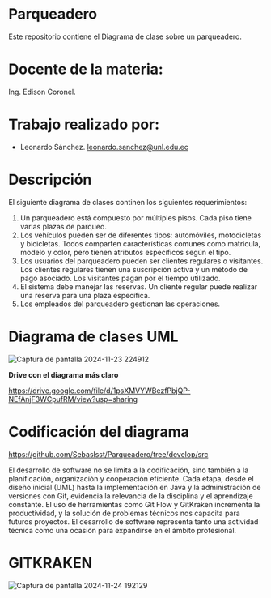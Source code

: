# Parqueadero
Este repositorio contiene el Diagrama de clase sobre un parqueadero.
# Docente de la materia:
Ing. Edison Coronel.
# Trabajo realizado por: 
- Leonardo Sánchez.
  leonardo.sanchez@unl.edu.ec
# Descripción 
El siguiente diagrama de clases continen los siguientes requerimientos:
1. Un parqueadero está compuesto por múltiples pisos. Cada piso tiene varias plazas de parqueo.
2. Los vehículos pueden ser de diferentes tipos: automóviles, motocicletas y bicicletas. Todos comparten características comunes como matrícula, modelo y color, pero tienen atributos específicos según el tipo.
3. Los usuarios del parqueadero pueden ser clientes regulares o visitantes. Los clientes regulares tienen una suscripción activa y un método de pago asociado. Los visitantes pagan por el tiempo utilizado.
4. El sistema debe manejar las reservas. Un cliente regular puede realizar una reserva para una plaza específica.
5. Los empleados del parqueadero gestionan las operaciones. 
# Diagrama de clases UML

![Captura de pantalla 2024-11-23 224912](https://github.com/user-attachments/assets/33a0e1a3-5924-4e83-ae72-70297983f73d)

**Drive con el diagrama más claro**

https://drive.google.com/file/d/1psXMVYWBezfPbjQP-NEfAnjF3WCpufRM/view?usp=sharing

# Codificación del diagrama

https://github.com/Sebaslsst/Parqueadero/tree/develop/src

El desarrollo de software no se limita a la codificación, sino también a la planificación, organización y cooperación eficiente. Cada etapa, desde el diseño inicial (UML) hasta la implementación en Java y la administración de versiones con Git, evidencia la relevancia de la disciplina y el aprendizaje constante. El uso de herramientas como Git Flow y GitKraken incrementa la productividad, y la solución de problemas técnicos nos capacita para futuros proyectos. El desarrollo de software representa tanto una actividad técnica como una ocasión para expandirse en el ámbito profesional.


# GITKRAKEN

![Captura de pantalla 2024-11-24 192129](https://github.com/user-attachments/assets/98c5640e-f0ba-4d28-aea0-2f1bc1bd68bb)

